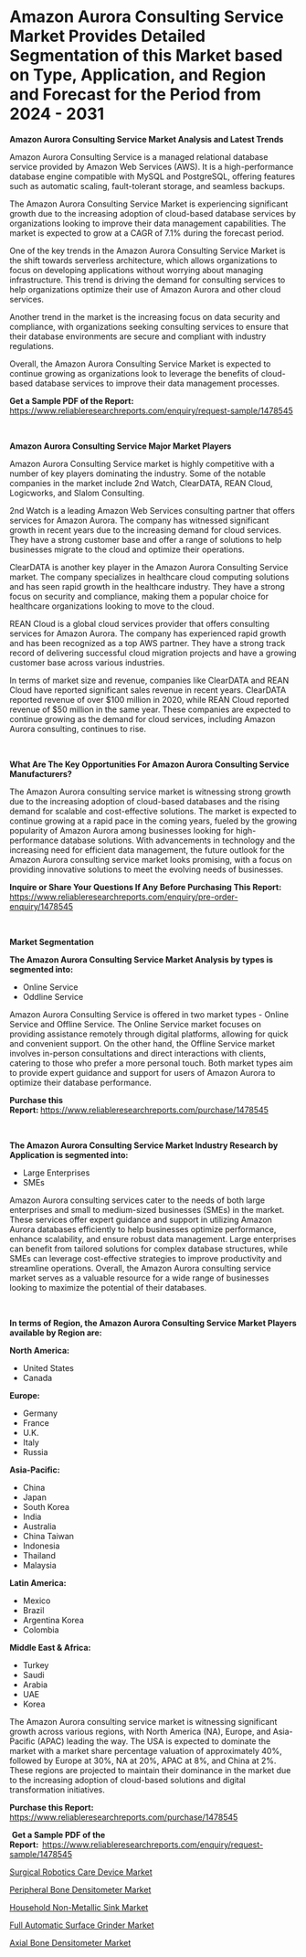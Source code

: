 <p><h1>Amazon Aurora Consulting Service Market Provides Detailed Segmentation of this Market based on Type, Application, and Region and Forecast for the Period from 2024 - 2031</h1></p><p><strong>Amazon Aurora Consulting Service Market Analysis and Latest Trends</strong></p>
<p><p>Amazon Aurora Consulting Service is a managed relational database service provided by Amazon Web Services (AWS). It is a high-performance database engine compatible with MySQL and PostgreSQL, offering features such as automatic scaling, fault-tolerant storage, and seamless backups.</p><p>The Amazon Aurora Consulting Service Market is experiencing significant growth due to the increasing adoption of cloud-based database services by organizations looking to improve their data management capabilities. The market is expected to grow at a CAGR of 7.1% during the forecast period.</p><p>One of the key trends in the Amazon Aurora Consulting Service Market is the shift towards serverless architecture, which allows organizations to focus on developing applications without worrying about managing infrastructure. This trend is driving the demand for consulting services to help organizations optimize their use of Amazon Aurora and other cloud services.</p><p>Another trend in the market is the increasing focus on data security and compliance, with organizations seeking consulting services to ensure that their database environments are secure and compliant with industry regulations.</p><p>Overall, the Amazon Aurora Consulting Service Market is expected to continue growing as organizations look to leverage the benefits of cloud-based database services to improve their data management processes.</p></p>
<p><strong>Get a Sample PDF of the Report:&nbsp;</strong> <a href="https://www.reliableresearchreports.com/enquiry/request-sample/1478545">https://www.reliableresearchreports.com/enquiry/request-sample/1478545</a></p>
<p>&nbsp;</p>
<p><strong>Amazon Aurora Consulting Service Major Market Players</strong></p>
<p><p>Amazon Aurora Consulting Service market is highly competitive with a number of key players dominating the industry. Some of the notable companies in the market include 2nd Watch, ClearDATA, REAN Cloud, Logicworks, and Slalom Consulting.</p><p>2nd Watch is a leading Amazon Web Services consulting partner that offers services for Amazon Aurora. The company has witnessed significant growth in recent years due to the increasing demand for cloud services. They have a strong customer base and offer a range of solutions to help businesses migrate to the cloud and optimize their operations.</p><p>ClearDATA is another key player in the Amazon Aurora Consulting Service market. The company specializes in healthcare cloud computing solutions and has seen rapid growth in the healthcare industry. They have a strong focus on security and compliance, making them a popular choice for healthcare organizations looking to move to the cloud.</p><p>REAN Cloud is a global cloud services provider that offers consulting services for Amazon Aurora. The company has experienced rapid growth and has been recognized as a top AWS partner. They have a strong track record of delivering successful cloud migration projects and have a growing customer base across various industries.</p><p>In terms of market size and revenue, companies like ClearDATA and REAN Cloud have reported significant sales revenue in recent years. ClearDATA reported revenue of over $100 million in 2020, while REAN Cloud reported revenue of $50 million in the same year. These companies are expected to continue growing as the demand for cloud services, including Amazon Aurora consulting, continues to rise.</p></p>
<p>&nbsp;</p>
<p><strong>What Are The Key Opportunities For Amazon Aurora Consulting Service Manufacturers?</strong></p>
<p><p>The Amazon Aurora consulting service market is witnessing strong growth due to the increasing adoption of cloud-based databases and the rising demand for scalable and cost-effective solutions. The market is expected to continue growing at a rapid pace in the coming years, fueled by the growing popularity of Amazon Aurora among businesses looking for high-performance database solutions. With advancements in technology and the increasing need for efficient data management, the future outlook for the Amazon Aurora consulting service market looks promising, with a focus on providing innovative solutions to meet the evolving needs of businesses.</p></p>
<p><strong>Inquire or Share Your Questions If Any Before Purchasing This Report:</strong> <a href="https://www.reliableresearchreports.com/enquiry/pre-order-enquiry/1478545">https://www.reliableresearchreports.com/enquiry/pre-order-enquiry/1478545</a></p>
<p>&nbsp;</p>
<p><strong>Market Segmentation</strong></p>
<p><strong>The Amazon Aurora Consulting Service Market Analysis by types is segmented into:</strong></p>
<p><ul><li>Online Service</li><li>Oddline Service</li></ul></p>
<p><p>Amazon Aurora Consulting Service is offered in two market types - Online Service and Offline Service. The Online Service market focuses on providing assistance remotely through digital platforms, allowing for quick and convenient support. On the other hand, the Offline Service market involves in-person consultations and direct interactions with clients, catering to those who prefer a more personal touch. Both market types aim to provide expert guidance and support for users of Amazon Aurora to optimize their database performance.</p></p>
<p><strong>Purchase this Report:&nbsp;</strong><a href="https://www.reliableresearchreports.com/purchase/1478545">https://www.reliableresearchreports.com/purchase/1478545</a></p>
<p>&nbsp;</p>
<p><strong>The Amazon Aurora Consulting Service Market Industry Research by Application is segmented into:</strong></p>
<p><ul><li>Large Enterprises</li><li>SMEs</li></ul></p>
<p><p>Amazon Aurora consulting services cater to the needs of both large enterprises and small to medium-sized businesses (SMEs) in the market. These services offer expert guidance and support in utilizing Amazon Aurora databases efficiently to help businesses optimize performance, enhance scalability, and ensure robust data management. Large enterprises can benefit from tailored solutions for complex database structures, while SMEs can leverage cost-effective strategies to improve productivity and streamline operations. Overall, the Amazon Aurora consulting service market serves as a valuable resource for a wide range of businesses looking to maximize the potential of their databases.</p></p>
<p>&nbsp;</p>
<p><strong>In terms of Region, the Amazon Aurora Consulting Service Market Players available by Region are:</strong></p>
<p>
    <p> <strong> North America: </strong>
        <ul>
            <li>United States</li>
            <li>Canada</li>
        </ul>
        </p> 
    <p> <strong> Europe: </strong>
        <ul>
            <li>Germany</li>
            <li>France</li>
            <li>U.K.</li>
            <li>Italy</li>
            <li>Russia</li>
        </ul>
        </p> 
    <p> <strong> Asia-Pacific: </strong>
        <ul>
            <li>China</li>
            <li>Japan</li>
            <li>South Korea</li>
            <li>India</li>
            <li>Australia</li>
            <li>China Taiwan</li>
            <li>Indonesia</li>
            <li>Thailand</li>
            <li>Malaysia</li>
        </ul>
        </p> 
    <p> <strong> Latin America: </strong>
        <ul>
            <li>Mexico</li>
            <li>Brazil</li>
            <li>Argentina Korea</li>
            <li>Colombia</li>
        </ul>
        </p> 
    <p> <strong> Middle East & Africa: </strong>
        <ul>
            <li>Turkey</li>
            <li>Saudi</li>
            <li>Arabia</li>
            <li>UAE</li>
            <li>Korea</li>
        </ul>
    </p>
    </p>
<p><p>The Amazon Aurora consulting service market is witnessing significant growth across various regions, with North America (NA), Europe, and Asia-Pacific (APAC) leading the way. The USA is expected to dominate the market with a market share percentage valuation of approximately 40%, followed by Europe at 30%, NA at 20%, APAC at 8%, and China at 2%. These regions are projected to maintain their dominance in the market due to the increasing adoption of cloud-based solutions and digital transformation initiatives.</p></p>
<p><strong>Purchase this Report: </strong><a href="https://www.reliableresearchreports.com/purchase/1478545">https://www.reliableresearchreports.com/purchase/1478545</a></p>
<p>&nbsp;<strong>Get a Sample PDF of the Report:&nbsp;&nbsp;</strong><a href="https://www.reliableresearchreports.com/enquiry/request-sample/1478545">https://www.reliableresearchreports.com/enquiry/request-sample/1478545</a></p>
<p><strong></strong></p>
<p><p><a href="https://medium.com/p/6463f046b3c2/edit">Surgical Robotics Care Device Market</a></p><p><a href="https://medium.com/p/87c7a8fb4fc4/edit">Peripheral Bone Densitometer Market</a></p><p><a href="https://github.com/pjcfca/Market-Research-Report-List-1/blob/main/household-non-metallic-sink-market.md">Household Non-Metallic Sink Market</a></p><p><a href="https://github.com/wusalecollins540tpqoz/Market-Research-Report-List-1/blob/main/full-automatic-surface-grinder-market.md">Full Automatic Surface Grinder Market</a></p><p><a href="https://medium.com/p/6c07a85de8f8/edit">Axial Bone Densitometer Market</a></p></p>